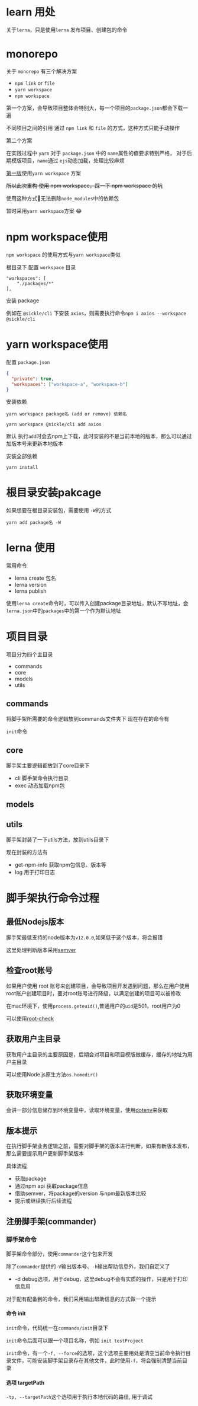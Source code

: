 # learn 用处
关于`lerna`，只是使用`lerna` 发布项目、创建包的命令

# monorepo

关于 `monorepo` 有三个解决方案
* `npm link` or `file`
* `yarn workspace`
* `npm workspace`

第一个方案，会导致项目整体会特别大，每一个项目的`package.json`都会下载一遍

不同项目之间的引用 通过 `npm link` 和 `file` 的方式，这种方式只能手动操作

第二个方案

在实践过程中 `yarn` 对于 `package.json` 中的 `name`属性的值要求特别严格， 对于后期模版项目，`name`通过 `ejs`动态加载，处理比较麻烦

[第一版](https://github.com/TaroSunn/sickle-cli/tree/main)使用`yarn workspace` 方案

~~所以此次重构 使用 npm workspace，踩一下 npm workspace 的坑~~

使用这种方式无法删除`node_modules`中的依赖包

暂时采用`yarn workspace`方案 😂

# npm workspace使用
 
`npm workspace` 的使用方式与`yarn workspace`类似

根目录下 配置 `workspace` 目录

```
"workspaces": [
    "./packages/*"
],
```

安装 package

例如在 `@sickle/cli` 下安装 `axios`，则需要执行命令`npm i axios --workspace @sickle/cli`

# yarn workspace使用

配置 `package.json`
``` json
{
  "private": true,
  "workspaces": ["workspace-a", "workspace-b"]
}
```

安装依赖

```
yarn workspace package名 (add or remove) 依赖名

yarn workspace @sickle/cli add axios
```

默认 执行`add`时会去npm上下载，此时安装的不是当前本地的版本，那么可以通过加版本号来更新本地版本

安装全部依赖
```
yarn install
```

# 根目录安装pakcage
如果想要在根目录安装包，需要使用 `-W`的方式

```
yarn add package名 -W
```


# lerna 使用

常用命令
* lerna create 包名
* lerna version
* lerna publish

使用`lerna create`命令时，可以传入创建package目录地址，默认不写地址，会`lerna.json`中的`packages`中的第一个作为默认地址 

# 项目目录

项目分为四个主目录

* commands
* core
* models
* utils

## commands
将脚手架所需要的命令逻辑放到commands文件夹下
现在存在的命令有

`init`命令

## core

脚手架主要逻辑都放到了core目录下

* cli 脚手架命令执行目录
* exec 动态加载npm包

## models

## utils
脚手架封装了一下utils方法，放到utils目录下

现在封装的方法有

* get-npm-info 获取npm包信息、版本等
* log 用于打印日志


# 脚手架执行命令过程

## 最低Nodejs版本

脚手架最低支持的node版本为`v12.0.0`,如果低于这个版本，将会报错

这里处理判断版本采用[semver](https://www.npmjs.com/package/semver)

## 检查root账号

如果用户使用 root 账号来创建项目，会导致项目开发遇到问题，那么在用户使用root账户创建项目时，要对root账号进行降级，以满足创建的项目可以被修改

在mac环境下，使用`process.geteuid()`,普通用户的`uid`是501，root用户为0

可以使用[root-check](https://www.npmjs.com/package/root-check)

## 获取用户主目录

获取用户主目录的主要原因是，后期会对项目和项目模版做缓存，缓存的地址为用户主目录

可以使用Node.js原生方法`os.homedir()`

## 获取环境变量

会讲一部分信息储存到环境变量中，读取环境变量，使用[dotenv](https://www.npmjs.com/package/dotenv)来获取

## 版本提示

在执行脚手架业务逻辑之前，需要对脚手架的版本进行判断，如果有新版本发布，那么需要提示用户更新脚手架版本

具体流程
* 获取package
* 通过npm api 获取package信息
* 借助semver，将package的version 与npm最新版本比较
* 提示或继续执行后续流程

## 注册脚手架(commander)

### 脚手架命令

脚手架命令部分，使用`commander`这个包来开发

除了`commander`提供的`-V`输出版本号、`-h`输出帮助信息外，我们自定义了

* -d debug选项，用于debug，这里debug不会有实质的操作，只是用于打印信息用

对于配有配备到的命令，我们采用输出帮助信息的方式做一个提示

#### 命令 init

`init`命令，代码统一在`commands/init`目录下

`init`命令后面可以跟一个项目名称，例如 `init testProject`

`init`命令，有一个`-f, --force`的选项，这个选项主要用处是清空当前命令执行目录文件，可能安装脚手架目录存在其他文件，此时使用`-f`，将会强制清楚当前目录

#### 选项 targetPath

`-tp, --targetPath`这个选项用于执行本地代码的路径, 用于调试

